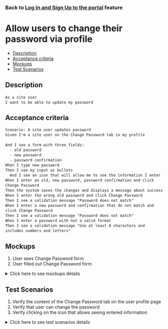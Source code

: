 ### Back to [Log In and Sign Up to the portal](../../) feature

# Allow users to change their password via profile

- [Description](#description)
- [Acceptance criteria](#acceptance-criteria)
- [Mockups](#mockups)
- [Test Scenarios](#test-scenarios)

## Description

    As a site user
    I want to be able to update my password

## Acceptance criteria

    Scenario: A site user updates password
    Given I'm a site user on the Change Password tab in my profile

    And I see a form with three fields:
      - old password
      - new password
      - password confirmation
    When I type new password
    Then I see my input as bullets
      And I see an icon that will allow me to see the information I enter
    When I enter an old, new password, password confirmation and click Change Password
    Then the system saves the changes and displays a message about success
    When I enter the wrong old password and click Change Password
    Then I see a validation message "Password does not match"
    When I enter a new password and confirmation that do not match and click Change Password
    Then I see a validation message "Password does not match"
    When I enter a password with not a valid format
    Then I see a validation message "Use at least 8 characters and includes numbers and letters"

## Mockups

1. User sees Change Password form
2. User filled out Change Password form

<details>
  <summary>Click here to see mockups details</summary>

**1. User sees Change Password form:**

![Change Password Screen](/products/sport_news_portal/web_application_features/log_in_and_sign_up/images/change_password_form.png)

**2. User filled out Change Password form:**

![Change Password Filled Out Form](/products/sport_news_portal/web_application_features/log_in_and_sign_up/images/change_password_filled_form.png)

</details>

## Test Scenarios

1. Verify the content of the Change Password tab on the user profile page
2. Verify that user can change the password
3. Verify clicking on the icon that allows seeing entered information

<details>
  <summary>Click here to see test scenarios details</summary>

### **#1. Verify the content of the Change Password tab on the user profile page**

|#|Steps|Expected Result
------|-------|----------
|1|Go to Sport News site|
|2|Log in your user account|
|3|Click on a drop-down menu next to user’s avatar at the top of the page|
|4|Click on ‘View Profile’ link button|User is navigated to the profile page
|5|Click on Change Password tab|And the systems displays a form with three fields:<br>- old password<br>- new password<br>- password confirmation
|6|Observe the content of Password tab|

### **#2. Verify that user can change the password**

|#|Steps|Expected Result
------|-------|----------
|1|Go to Sport News site|
|2|Log in your user account|
|3|Click on a drop-down menu next to user's avatar at the top of the page|
|4|Click on View Profile link button|User is navigated to the profile page
|5|Click on Change Password tab |
|6|Fill in the field with correct information|
|7|Click on the password confirmation button|The system saves the changes and displays a message about success

### **#3. Verify clicking on the icon that allows seeing entered information**

|#|Steps|Expected Result
------|-------|----------
|1|Go to Sport News site|
|2|Log in your user account|
|3|Click on a drop-down menu next to the user’s avatar at the top of the page|
|4|Click on ‘View Profile’ link button|
|5|Click on Change Password tab|
|6|Fill in the fields|
|7|Click on the icon near the new password field|The entered information is shown

</details>
